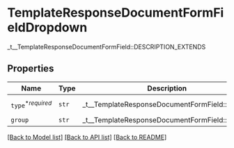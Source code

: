 # TemplateResponseDocumentFormFieldDropdown

_t__TemplateResponseDocumentFormField::DESCRIPTION_EXTENDS

## Properties
Name | Type | Description | Notes
------------ | ------------- | ------------- | -------------
| `type`<sup>*_required_</sup> | ```str``` |  _t__TemplateResponseDocumentFormField::TYPE  |  [default to 'dropdown'] |
| `group` | ```str``` |  _t__TemplateResponseDocumentFormField::GROUP  |  |

[[Back to Model list]](../README.md#documentation-for-models) [[Back to API list]](../README.md#documentation-for-api-endpoints) [[Back to README]](../README.md)


